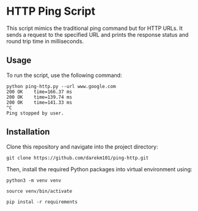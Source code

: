 # HTTP Ping Script

This script mimics the traditional ping command but for HTTP URLs. It sends a request to the specified URL and prints the response status and round trip time in milliseconds.

## Usage

To run the script, use the following command:

```
python ping-http.py --url www.google.com
200 OK    time=166.37 ms
200 OK    time=139.74 ms
200 OK    time=141.33 ms
^C
Ping stopped by user.
```

## Installation

Clone this repository and navigate into the project directory: 

`git clone https://github.com/darekm101/ping-http.git`

Then, install the required Python packages into virtual environment using:

`python3 -m venv venv`

`source venv/bin/activate`

`pip instal -r requirements ` 



